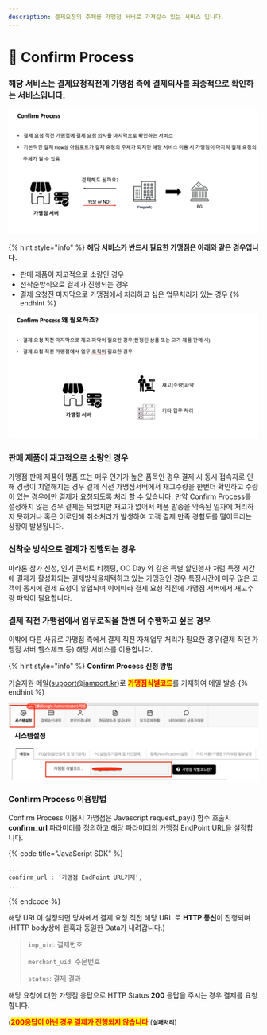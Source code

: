 ```yaml
---
description: 결제요청의 주체를 가맹점 서버로 가져갈수 있는 서비스 입니다.
---
```


# 🔏 Confirm Process

### 해당 서비스는 결제요청직전에 가맹점 측에 결제의사를 최종적으로 확인하는 서비스입니다.

![Confirm Process](<../.gitbook/assets/image (3).png>)

{% hint style="info" %}
**해당 서비스가 반드시 필요한 가맹점은 아래와 같은 경우입니다.**&#x20;

* 판매 제품이 재고적으로 소량인 경우
* 선착순방식으로 결제가 진행되는 경우
* 결제 요청전 마지막으로 가맹점에서 처리하고 싶은 업무처리가 있는 경우&#x20;
{% endhint %}

![Confirm Process](<../.gitbook/assets/image (14).png>)

### **판매 제품이 재고적으로 소량인 경우**

가맹점 판매 제품이 명품 또는 매우 인기가 높은 품목인 경우 결제 시 동시 접속자로 인해 경쟁이 치열해지는 경우 결제 직전 가맹점서버에서 재고수량을 한번더 확인하고 수량이 있는 경우에만 결제가 요청되도록 처리 할 수 있습니다. 만약 Confirm Process를 설정하지 않는 경우 결제는 되었지만 재고가 없어서 제품 발송을 약속된 일자에 처리하지 못하거나 혹은 이로인해 취소처리가 발생하여 고객 결제 만족 경험도를 떨어트리는 상황이 발생됩니다.

### **선착순 방식으로 결제가 진행되는 경우**

마라톤 참가 신청, 인기 콘서트 티켓팅, OO Day 와 같은 특별 할인행사 처럼 특정 시간에 결제가 활성화되는 결제방식을채택하고 있는 가맹점인 경우 특정시간에 매우 많은 고객이 동시에 결제 요청이 유입되며 이에따라 결제 요청 직전에 가맹점 서버에서 재고수량 파악이 필요합니다.

### **결제 직전 가맹점에서 업무로직을 한번 더 수행하고 싶은 경우**

이밖에 다른 사유로 가맹점 측에서 결제 직전 자체업무 처리가 필요한 경우(결제 직전 가맹점 서버 헬스체크 등) 해당 서비스를 이용합니다.

{% hint style="info" %}
**Confirm Process 신청 방법**

기술지원 메일([support@iamport.kr](mailto:support@iamport.kr))로 <mark style="color:red;">**가맹점식별코드**</mark>를 기재하여 메일 발송
{% endhint %}

![가맹점 식별코드 확인방법](<../.gitbook/assets/image (18) (1).png>)

### **Confirm Process 이용방법**

Confirm Process 이용시 가맹점은 Javascript request\_pay() 함수 호출시 **confirm\_url** 파라미터를 정의하고 해당 파라미터의 가맹점 EndPoint URL을 설정합니다.

{% code title="JavaScript SDK" %}
```jsx
... 
confirm_url : ‘가맹점 EndPoint URL기재’,
...
```
{% endcode %}

해당 URL이 설정되면 당사에서 결제 요청 직전 해당 URL 로 **HTTP 통신**이 진행되며 (HTTP body상에 웹훅과 동일한 Data가 내려갑니다.)

> `imp_uid`: 결제번호
>
> `merchant_uid`: 주문번호
>
> `status`: 결제 결과

해당 요청에 대한 가맹점 응답으로 HTTP Status **200** 응답을 주시는 경우 결제를 요청합니다.

(<mark style="color:red;">**200응답이 아닌 경우 결제가 진행되지 않습니다**</mark>.(**`실패처리`**)
